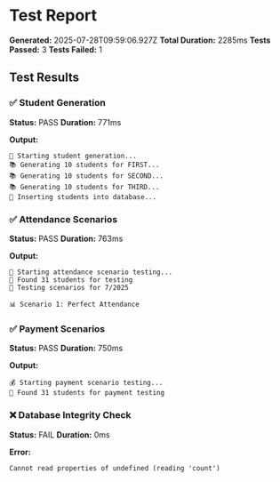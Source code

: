 # Test Report

**Generated:** 2025-07-28T09:59:06.927Z
**Total Duration:** 2285ms
**Tests Passed:** 3
**Tests Failed:** 1

## Test Results

### ✅ Student Generation
**Status:** PASS
**Duration:** 771ms

**Output:**
```
🚀 Starting student generation...
📚 Generating 10 students for FIRST...
📚 Generating 10 students for SECOND...
📚 Generating 10 students for THIRD...
💾 Inserting students into database...

```

### ✅ Attendance Scenarios
**Status:** PASS
**Duration:** 763ms

**Output:**
```
🧪 Starting attendance scenario testing...
👥 Found 31 students for testing
📅 Testing scenarios for 7/2025

📊 Scenario 1: Perfect Attendance

```

### ✅ Payment Scenarios
**Status:** PASS
**Duration:** 750ms

**Output:**
```
💰 Starting payment scenario testing...
👥 Found 31 students for payment testing

```

### ❌ Database Integrity Check
**Status:** FAIL
**Duration:** 0ms

**Error:**
```
Cannot read properties of undefined (reading 'count')
```

